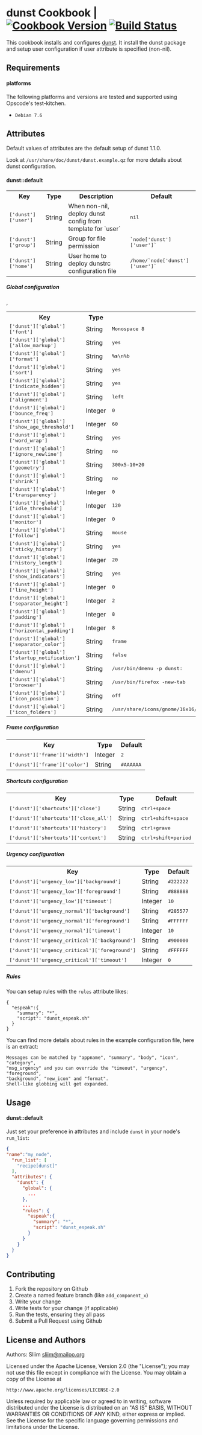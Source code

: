 dunst Cookbook | [![Cookbook Version](https://img.shields.io/cookbook/v/dunst.svg)](https://community.opscode.com/cookbooks/dunst) [![Build Status](https://travis-ci.org/sliim-cookbooks/dunst.svg?branch=master)](https://travis-ci.org/sliim-cookbooks/dunst)
==============
This cookbook installs and configures [dunst](http://knopwob.org/dunst/index.html).
It install the dunst package and setup user configuration if user attribute is specified (non-nil).


Requirements
------------
#### platforms
The following platforms and versions are tested and supported using Opscode's test-kitchen.
- `Debian 7.6`

Attributes
----------
Default values of attributes are the default setup of dunst 1.1.0.

Look at `/usr/share/doc/dunst/dunst.example.qz` for more details about dunst configuration.

#### dunst::default
<table>
<tr>
<th>Key</th>
<th>Type</th>
<th>Description</th>
<th>Default</th>
</tr>
<tr>
<td><tt>['dunst']['user']</tt></td>
<td>String</td>
<td>When non-nil, deploy dunst config from template for `user`</td>
<td><tt>nil</tt></td>
</tr>
<tr>
<td><tt>['dunst']['group']</tt></td>
<td>String</td>
<td>Group for file permission</td>
<td><tt>`node['dunst']['user']`</tt></td>
</tr>
<tr>
<td><tt>['dunst']['home']</tt></td>
<td>String</td>
<td>User home to deploy dunstrc configuration file</td>
<td><tt>/home/`node['dunst']['user']`</tt></td>
</tr>
</table>

##### Global configuration
<table>
<tr>
<th>Key</th>
<th>Type</th>
<th>Default</th>
</tr>
<tr>
<td><tt>['dunst']['global']['font']</td>
<td>String</td>
<td><tt>Monospace 8</tt></td>
</tr>
<tr>
<td><tt>['dunst']['global']['allow_markup']</td>
<td>String</td>
<td><tt>yes</tt></td>
</tr>
<tr>
<td><tt>['dunst']['global']['format']</td>
<td>String</td>
<td><tt><b>%s</b>\n%b</tt></td>
</tr>
<tr>
<td><tt>['dunst']['global']['sort']</td>
<td>String</td>
<td><tt>yes</tt></td>
</tr>
<tr>
<td><tt>['dunst']['global']['indicate_hidden']</td>
<td>String</td>
<td><tt>yes</tt></td>
</tr>
<tr>
<td><tt>['dunst']['global']['alignment']</td>
<td>String</td>
<td><tt>left</tt></td>
</tr>
<tr>
<td><tt>['dunst']['global']['bounce_freq']</td>
<td>Integer</td>
<td><tt>0</tt></td>
</tr>
<tr>
<td><tt>['dunst']['global']['show_age_threshold']</td>
<td>Integer</td>
<td><tt>60</tt></td>
</tr>
<tr>
<td><tt>['dunst']['global']['word_wrap']</td>
<td>String</td>
<td><tt>yes</tt></td>
</tr>
<tr>
<td><tt>['dunst']['global']['ignore_newline']</td>
<td>String</td>
<td><tt>no</tt></td>
</tr>
<tr>
<td><tt>['dunst']['global']['geometry']</td>
<td>String</td>
<td><tt>300x5-10+20</tt></td>
</tr>
<tr>
<td><tt>['dunst']['global']['shrink']</td>
<td>String</td>
<td><tt>no</tt></td>
</tr>
<tr>
<td><tt>['dunst']['global']['transparency']</td>
<td>Integer</td>
<td><tt>0</tt></td>
</tr>
<tr>
<td><tt>['dunst']['global']['idle_threshold']</td>
<td>Integer</td>
<td><tt>120</tt></td>
</tr>
<tr>
<td><tt>['dunst']['global']['monitor']</td>
<td>Integer</td>
<td><tt>0</tt></td>
</tr>
<tr>
<td><tt>['dunst']['global']['follow']</td>
<td>String</td>
<td><tt>mouse</tt></td>
</tr>
<tr>
<td><tt>['dunst']['global']['sticky_history']</td>
<td>String</td>
<td><tt>yes</tt></td>
</tr>
<tr>
<td><tt>['dunst']['global']['history_length']</td>
<td>Integer</td>
<td><tt>20</tt></td>
</tr>
<tr>
<td><tt>['dunst']['global']['show_indicators']</td>
<td>String</td>
<td><tt>yes</tt></td>
</tr>
<tr>
<td><tt>['dunst']['global']['line_height']</td>
<td>Integer</td>
<td><tt>0</tt></td>
</tr>
<tr>
<td><tt>['dunst']['global']['separator_height']</td>
<td>Integer</td>
<td><tt>2</tt></td>
</tr>
<tr>
<td><tt>['dunst']['global']['padding']</td>
<td>Integer</td>
<td><tt>8</tt></td>
</tr>
<tr>
<td><tt>['dunst']['global']['horizontal_padding']</td>
<td>Integer</td>
<td><tt>8</tt></td>
</tr>,
<tr>
<td><tt>['dunst']['global']['separator_color']</td>
<td>String</td>
<td><tt>frame</tt></td>
</tr>
<tr>
<td><tt>['dunst']['global']['startup_notification']</td>
<td>String</td>
<td><tt>false</tt></td>
</tr>
<tr>
<td><tt>['dunst']['global']['dmenu']</td>
<td>String</td>
<td><tt>/usr/bin/dmenu -p dunst:</tt></td>
</tr>
<tr>
<td><tt>['dunst']['global']['browser']</td>
<td>String</td>
<td><tt>/usr/bin/firefox -new-tab</tt></td>
</tr>
<tr>
<td><tt>['dunst']['global']['icon_position']</td>
<td>String</td>
<td><tt>off</tt></td>
</tr>
<tr>
<td><tt>['dunst']['global']['icon_folders']</td>
<td>String</td>
<td><tt>/usr/share/icons/gnome/16x16/status/:/usr/share/icons/gnome/16x16/devices/</tt></td>
</tr>
</table>

##### Frame configuration
<table>
<tr>
<th>Key</th>
<th>Type</th>
<th>Default</th>
</tr>
<tr>
<td><tt>['dunst']['frame']['width']</td>
<td>Integer</td>
<td><tt>2</tt></td>
</tr>
<tr>
<td><tt>['dunst']['frame']['color']</td>
<td>String</td>
<td><tt>#AAAAAA</tt></td>
</tr>
</table>

##### Shortcuts configuration
<table>
<tr>
<th>Key</th>
<th>Type</th>
<th>Default</th>
</tr>
<tr>
<td><tt>['dunst']['shortcuts']['close']</td>
<td>String</td>
<td><tt>ctrl+space</tt></td>
</tr>
<tr>
<td><tt>['dunst']['shortcuts']['close_all']</td>
<td>String</td>
<td><tt>ctrl+shift+space</tt></td>
</tr>
<tr>
<td><tt>['dunst']['shortcuts']['history']</td>
<td>String</td>
<td><tt>ctrl+grave</tt></td>
</tr>
<tr>
<td><tt>['dunst']['shortcuts']['context']</td>
<td>String</td>
<td><tt>ctrl+shift+period</tt></td>
</tr>
</table>

##### Urgency configuration
<table>
<tr>
<th>Key</th>
<th>Type</th>
<th>Default</th>
</tr>
<tr>
<td><tt>['dunst']['urgency_low']['background']</td>
<td>String</td>
<td><tt>#222222</tt></td>
</tr>
<tr>
<td><tt>['dunst']['urgency_low']['foreground']</td>
<td>String</td>
<td><tt>#888888</tt></td>
</tr>
<tr>
<td><tt>['dunst']['urgency_low']['timeout']</td>
<td>Integer</td>
<td><tt>10</tt></td>
</tr>
<tr>
<td><tt>['dunst']['urgency_normal']['background']</td>
<td>String</td>
<td><tt>#285577</tt></td>
</tr>
<tr>
<td><tt>['dunst']['urgency_normal']['foreground']</td>
<td>String</td>
<td><tt>#FFFFFF</tt></td>
</tr>
<tr>
<td><tt>['dunst']['urgency_normal']['timeout']</td>
<td>Integer</td>
<td><tt>10</tt></td>
</tr>
<tr>
<td><tt>['dunst']['urgency_critical']['background']</td>
<td>String</td>
<td><tt>#900000</tt></td>
</tr>
<tr>
<td><tt>['dunst']['urgency_critical']['foreground']</td>
<td>String</td>
<td><tt>#FFFFFF</tt></td>
</tr>
<tr>
<td><tt>['dunst']['urgency_critical']['timeout']</td>
<td>Integer</td>
<td><tt>0</tt></td>
</tr>
</table>

##### Rules
You can setup rules with the `rules` attribute likes:

```
{
  "espeak":{
    "summary": "*",
    "script": "dunst_espeak.sh"
  }
}
```

You can find more details about rules in the example configuration file, here is an extract:

```
Messages can be matched by "appname", "summary", "body", "icon", "category",
"msg_urgency" and you can override the "timeout", "urgency", "foreground",
"background", "new_icon" and "format".
Shell-like globbing will get expanded.
```

Usage
-----
#### dunst::default
Just set your preference in attributes and include `dunst` in your node's `run_list`:

```json
{
"name":"my_node",
  "run_list": [
    "recipe[dunst]"
  ],
  "attributes": {
    "dunst": {
      "global": {
        ...
      },
      ...
      "rules": {
        "espeak":{
          "summary": "*",
          "script": "dunst_espeak.sh"
        }
      }
    }
  }
}
```

Contributing
------------
1. Fork the repository on Github
2. Create a named feature branch (like `add_component_x`)
3. Write your change
4. Write tests for your change (if applicable)
5. Run the tests, ensuring they all pass
6. Submit a Pull Request using Github

License and Authors
-------------------
Authors: Sliim <sliim@mailoo.org> 

Licensed under the Apache License, Version 2.0 (the "License"); you may not use this file except in compliance with the License. You may obtain a copy of the License at

    http://www.apache.org/licenses/LICENSE-2.0

Unless required by applicable law or agreed to in writing, software distributed under the License is distributed on an "AS IS" BASIS, WITHOUT WARRANTIES OR CONDITIONS OF ANY KIND, either express or implied. See the License for the specific language governing permissions and limitations under the License.
